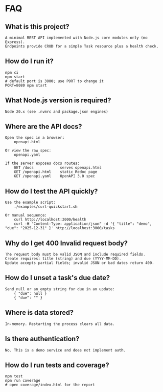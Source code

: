 # FAQ

## What is this project?

    A minimal REST API implemented with Node.js core modules only (no Express).
    Endpoints provide CRUD for a simple Task resource plus a health check.

## How do I run it?

    npm ci
    npm start
    # default port is 3000; use PORT to change it
    PORT=8080 npm start

## What Node.js version is required?

    Node 20.x (see .nvmrc and package.json engines)

## Where are the API docs?

    Open the spec in a browser:
        openapi.html

    Or view the raw spec:
        openapi.yaml

    If the server exposes docs routes:
        GET /docs            serves openapi.html
        GET /openapi.html    static Redoc page
        GET /openapi.yaml    OpenAPI 3.0 spec

## How do I test the API quickly?

    Use the example script:
        ./examples/curl-quickstart.sh

    Or manual sequence:
        curl http://localhost:3000/health
        curl -H "Content-Type: application/json" -d '{ "title": "demo", "due": "2025-12-31" }' http://localhost:3000/tasks

## Why do I get 400 Invalid request body?

    The request body must be valid JSON and include required fields.
    Create requires: title (string) and due (YYYY-MM-DD).
    Update accepts partial fields; invalid JSON or bad dates return 400.

## How do I unset a task's due date?

    Send null or an empty string for due in an update:
        { "due": null }
        { "due": "" }

## Where is data stored?

    In-memory. Restarting the process clears all data.

## Is there authentication?

    No. This is a demo service and does not implement auth.

## How do I run tests and coverage?

    npm test
    npm run coverage
    # open coverage/index.html for the report
